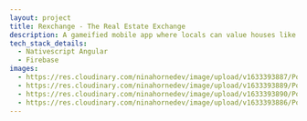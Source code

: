 ```yaml
---
layout: project
title: Rexchange - The Real Estate Exchange
description: A gameified mobile app where locals can value houses like the stock exchange.
tech_stack_details:
  - Nativescript Angular
  - Firebase
images:
  - https://res.cloudinary.com/ninahornedev/image/upload/v1633393887/Portfolio/IMG_4858_kafjze.jpg
  - https://res.cloudinary.com/ninahornedev/image/upload/v1633393889/Portfolio/IMG_4859_ubv4kz.jpg
  - https://res.cloudinary.com/ninahornedev/image/upload/v1633393890/Portfolio/IMG_4860_g93qdm.jpg
  - https://res.cloudinary.com/ninahornedev/image/upload/v1633393886/Portfolio/IMG_4861_cbsfny.jpg
---
```


